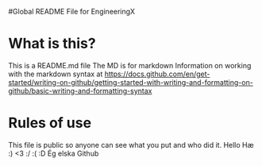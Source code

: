 #Global README File for EngineeringX

# What is this?
This is a README.md file
The MD is for markdown
Information on working with the markdown syntax at https://docs.github.com/en/get-started/writing-on-github/getting-started-with-writing-and-formatting-on-github/basic-writing-and-formatting-syntax

# Rules of use
This file is public so anyone can see what you put and who did it.
Hello
Hæ
:)
<3
:/
:(
:D
Ég elska Github
